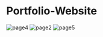 # Portfolio-Website

![page4](https://github.com/ritikasrv12/Portfolio-Website/assets/105850960/6665b87c-a3c2-4732-a10c-e8a2886af9af)
![page2](https://github.com/ritikasrv12/Portfolio-Website/assets/105850960/1ba267d3-8b59-4c8d-bab2-53dccb169cc8)
![page5](https://github.com/ritikasrv12/Portfolio-Website/assets/105850960/cd5c08ce-ed26-49aa-8398-e48ce29dfee2)
